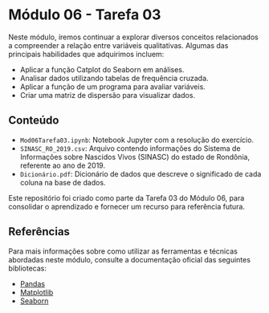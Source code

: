 # Módulo 06 - Tarefa 03

Neste módulo, íremos continuar a explorar diversos conceitos relacionados a compreender a relação entre variáveis qualitativas. Algumas das principais habilidades que adquirimos incluem:

- Aplicar a função Catplot do Seaborn em análises.
- Analisar dados utilizando tabelas de frequência cruzada.
- Aplicar a função de um programa para avaliar variáveis.
- Criar uma matriz de dispersão para visualizar dados.

## Conteúdo

- `Mod06Tarefa03.ipynb`: Notebook Jupyter com a resolução do exercício.
- `SINASC_RO_2019.csv`: Arquivo contendo informações do Sistema de Informações sobre Nascidos Vivos (SINASC) do estado de Rondônia, referente ao ano de 2019.
- `Dicionário.pdf`: Dicionário de dados que descreve o significado de cada coluna na base de dados.

Este repositório foi criado como parte da Tarefa 03 do Módulo 06, para consolidar o aprendizado e fornecer um recurso para referência futura.

## Referências

Para mais informações sobre como utilizar as ferramentas e técnicas abordadas neste módulo, consulte a documentação oficial das seguintes bibliotecas:

- [Pandas](https://pandas.pydata.org/docs/)
- [Matplotlib](https://matplotlib.org/stable/contents.html)
- [Seaborn](https://seaborn.pydata.org/tutorial.html)
